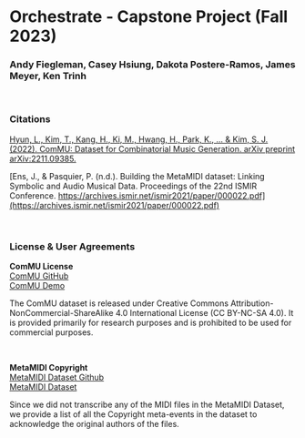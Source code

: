 # Orchestrate - Capstone Project (Fall 2023)

### Andy Fiegleman, Casey Hsiung, Dakota Postere-Ramos, James Meyer, Ken Trinh


<br>

### Citations

[Hyun, L., Kim, T., Kang, H., Ki, M., Hwang, H., Park, K., ... & Kim, S. J. (2022). ComMU: Dataset for Combinatorial Music Generation. arXiv preprint arXiv:2211.09385.](https://arxiv.org/pdf/2211.09385.pdf)

[Ens, J., & Pasquier, P. (n.d.). Building the MetaMIDI dataset: Linking Symbolic and Audio Musical Data. Proceedings of the 22nd ISMIR Conference. https://archives.ismir.net/ismir2021/paper/000022.pdf](https://archives.ismir.net/ismir2021/paper/000022.pdf)


<br>

### License & User Agreements

<b>ComMU License </b><br>
[ComMU GitHub](https://pozalabs.github.io/ComMU/) <br>
[ComMU Demo](https://pozalabs.github.io/ComMU/)

The ComMU dataset is released under Creative Commons Attribution-NonCommercial-ShareAlike 4.0 International License (CC BY-NC-SA 4.0). It is provided primarily for research purposes and is prohibited to be used for commercial purposes.

<br>

<b> MetaMIDI Copyright </b><br>
[MetaMIDI Dataset Github](https://github.com/jeffreyjohnens/MetaMIDIDataset#copyright) <br>
[MetaMIDI Dataset](https://zenodo.org/records/5142664)

Since we did not transcribe any of the MIDI files in the MetaMIDI Dataset, we provide a list of all the Copyright meta-events in the dataset to acknowledge the original authors of the files.